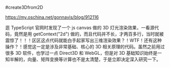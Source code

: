 #create3Dfrom2D

https://my.oschina.net/gonnavis/blog/912116

逛 TypeScript 官网时发现了一个 js canvas 做的 3D 灯光渲染效果，一看源代码，竟然是用 getContext("2d") 做的，而且代码并不长，才两百多行，当时就被震惊了！！！区区这点代码就能白手起家写出三维渲染效果？！WTF！还有这种操作？！感觉这一定是涉及非常基础、核心的 3D 相关原理的代码。虽然之前用过很多 3D 软件，也学过一点 Direct3D 和 WebGL，但是对 3D 基础知识始终是一知半解的，向量、矩阵变换等计算也不是太清楚，于是立即决定深入研究一下。

